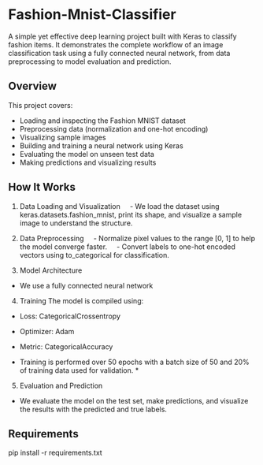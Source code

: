 # Fashion-Mnist-Classifier

A simple yet effective deep learning project built with Keras to classify fashion items. It demonstrates the complete workflow of an image classification task using a fully connected neural network, from data preprocessing to model evaluation and prediction.

## Overview

This project covers:

- Loading and inspecting the Fashion MNIST dataset
- Preprocessing data (normalization and one-hot encoding)
- Visualizing sample images
- Building and training a neural network using Keras
- Evaluating the model on unseen test data
- Making predictions and visualizing results

## How It Works

1. Data Loading and Visualization
&nbsp;&nbsp;&nbsp;&nbsp;- We load the dataset using keras.datasets.fashion_mnist, print its shape, and visualize a sample image to understand the structure.

3. Data Preprocessing
  &nbsp;&nbsp;&nbsp;&nbsp;- Normalize pixel values to the range [0, 1] to help the model converge faster.
  &nbsp;&nbsp;&nbsp;&nbsp;- Convert labels to one-hot encoded vectors using to_categorical for classification.

3. Model Architecture
  - We use a fully connected neural network

4. Training
  The model is compiled using:

  - Loss: CategoricalCrossentropy

  - Optimizer: Adam

  - Metric: CategoricalAccuracy

  * Training is performed over 50 epochs with a batch size of 50 and 20% of training data used for validation. *

5. Evaluation and Prediction
  - We evaluate the model on the test set, make predictions, and visualize the results with the predicted and true labels.

## Requirements
  pip install -r requirements.txt
